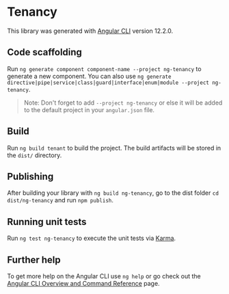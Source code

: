 # Tenancy

This library was generated with [Angular CLI](https://github.com/angular/angular-cli) version 12.2.0.

## Code scaffolding

Run `ng generate component component-name --project ng-tenancy` to generate a new component. You can also use `ng generate directive|pipe|service|class|guard|interface|enum|module --project ng-tenancy`.
> Note: Don't forget to add `--project ng-tenancy` or else it will be added to the default project in your `angular.json` file. 

## Build

Run `ng build tenant` to build the project. The build artifacts will be stored in the `dist/` directory.

## Publishing

After building your library with `ng build ng-tenancy`, go to the dist folder `cd dist/ng-tenancy` and run `npm publish`.

## Running unit tests

Run `ng test ng-tenancy` to execute the unit tests via [Karma](https://karma-runner.github.io).

## Further help

To get more help on the Angular CLI use `ng help` or go check out the [Angular CLI Overview and Command Reference](https://angular.io/cli) page.
